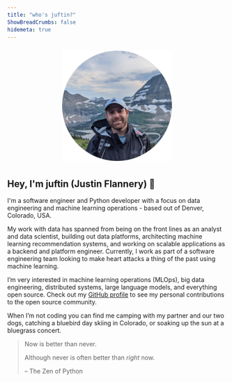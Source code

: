 ```yaml
---
title: "who's juftin?"
ShowBreadCrumbs: false
hidemeta: true
---
```


<style>

    .about-picture {
        max-width: 50%;
        max-height: 50%;
        padding: 2%;
        display: block;
        margin: auto;
    }

</style>

<p align="center">
<img src="https://raw.githubusercontent.com/juftin/juftin/main/static/justin_flannery.png"
     alt="juftin"
     class="about-picture">
</p>

## Hey, I'm juftin (Justin Flannery) 👋

I'm a software engineer and Python developer with a focus on data engineering
and machine learning operations - based out of Denver, Colorado, USA.

My work with data has spanned from being on the front lines as an analyst and data
scientist, building out data platforms, architecting machine learning recommendation
systems, and working on scalable applications as a backend and platform engineer.
Currently, I work as part of a software engineering team looking to make heart
attacks a thing of the past using machine learning.

I’m very interested in machine learning operations (MLOps), big data engineering,
distributed systems, large language models, and everything open source. Check out
my [GitHub profile](https://github.com/juftin) to see my personal contributions to the open source
community.

When I’m not coding you can find me camping with my partner and our two dogs,
catching a bluebird day skiing in Colorado, or soaking up the sun at a
bluegrass concert.

> Now is better than never.
>
> Although never is often better than _right_ now.
>
> – The Zen of Python
